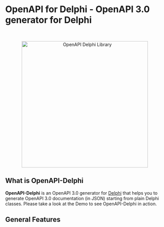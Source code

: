 # OpenAPI for Delphi - OpenAPI 3.0 generator for Delphi

<br />

<p align="center">
  <img src="https://github.com/paolo-rossi/OpenAPI-Delphi/blob/master/openapi-delphi.png" alt="OpenAPI Delphi Library" width="400" />
</p>

## What is OpenAPI-Delphi

**OpenAPI-Delphi** is an OpenAPI 3.0 generator for [Delphi](https://www.embarcadero.com/products/delphi) that helps you to generate OpenAPI 3.0 documentation (in JSON) starting from plain Delphi classes. Please take a look at the Demo to see OpenAPI-Delphi in action.

## General Features

